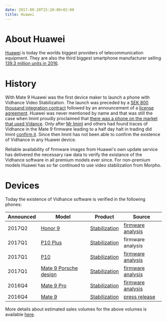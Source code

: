 ```yaml
---
date: 2017-09-20T15:20:00+02:00
title: Huawei
---
```

# About Huawei

[Huawei](https://en.wikipedia.org/wiki/Huawei) is today the worlds biggest providers of telecommunication equipment. They are also the third biggest smartphone manufacturer selling [139.3 million units in 2016](http://consumer.huawei.com/en/press/news/2017/hw-u-035103/).

# History

With Mate 9 Huawei was the first device maker to launch a phone with Vidhance Video Stabilization. The launch was preceded by a [SEK 800 thousand integration contract](http://imint.se/nyheter/20160506-imint-tecknat-utvecklingsavtal-videostabilisering/) followed by an announcement of a [license agreement](http://imint.se/nyheter/20161026-imint-tecknar-licensavtal/). Huawei was never mentioned by name and that was still the case when Imint proudly proclaimed that [there was a phone on the market that used Vidance](http://imint.se/nyheter/20170110-videostabilisering-i-smartphone-pa-marknaden/). Only after [Mr Imint](/author/mr-imint) and others had found traces of Vidhance in the Mate 9 firmware leading to a half day halt in trading did Imint [confirm it](http://imint.se/nyheter/20170123-vidhance-videostabilisering-huaweimate9/). Since then Imint has not been able to confirm the existence of Vidhance in any Huawei device.

Reliable availability of firmware images from Huawei's own update service has delivered the necessary raw data to verify the existance of the Vidhance software in
all premium models ever since. For non-premium models Huawei has so far continued to use video stabilization from Morpho.

# Devices

Today the existence of Vidhance software is verified in the following phones:

| Announced | Model                                   | Product                  | Source                                                                                         |
| --------- | --------------------------------------- | ------------------------ | ---------------------------------------------------------------------------------------------- |
| 2017Q2    | [Honor 9][HUAWEI_HONOR9]                | [Stabilization][VH_STAB] | [firmware analysis](https://twitter.com/vvizard_/status/872532160258899973)           |
| 2017Q1    | [P10 Plus][HUAWEI_P10PLUS]              | [Stabilization][VH_STAB] | firmware analysis                                                                     |
| 2017Q1    | [P10][HUAWEI_P10]                       | [Stabilization][VH_STAB] | [firmware analysis](https://twitter.com/vvizard_/status/846701491704475648)           |
| 2017Q1    | [Mate 9 Porsche design][HUAWEI_MATE9PD] | [Stabilization][VH_STAB] | [firmware analysis](https://www.avanza.se/placera/forum/trad.1775.2703761.html)       |
| 2016Q4    | [Mate 9 Pro][HUAWEI_MATE9PRO]           | [Stabilization][VH_STAB] | [firmware analysis](https://www.avanza.se/placera/forum/trad.1775.2703761.html)       |
| 2016Q4    | [Mate 9][HUAWEI_MATE9]                  | [Stabilization][VH_STAB] | [press release](https://press.aktietorget.se/ImintImageIntelligence/81808/617501.pdf) |

[HUAWEI]: http://consumer.huawei.com/
[HUAWEI_MATE9]: http://consumer.huawei.com/en/phones/mate9/
[HUAWEI_MATE9PRO]: http://consumer.huawei.com/en/phones/mate9-pro/
[HUAWEI_MATE9PD]: http://consumer.huawei.com/en/phones/porsche-design-mate9/
[HUAWEI_P10]: http://consumer.huawei.com/en/phones/p10/
[HUAWEI_P10PLUS]: http://consumer.huawei.com/en/phones/p10-plus/
[HUAWEI_HONOR9]: http://www.hihonor.com/global/products/mobile-phones/honor9/index.html

[VH_STAB]: http://vidhance.com/solutions/video-stabilization/

More details about estimated sales volumes for the above volumes is available [here](http://imintinvestors.com/article/20170912-prediction-of-huawei-sales-of-vidhance-models/).
